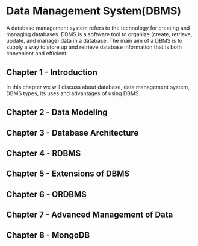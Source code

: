 # Data Management System(DBMS)

A database management system refers to the technology for creating and managing databases. DBMS is a software tool to organize (create, retrieve, update, and manage) data in a database. The main aim of a DBMS is to supply a way to store up and retrieve database information that is both convenient and efficient.

## Chapter 1 - Introduction

In this chapter we will discuss about database, data management system, DBMS types, its uses and advantages of using DBMS.

## Chapter 2 - Data Modeling

## Chapter 3 - Database Architecture

## Chapter 4 - RDBMS

## Chapter 5 - Extensions of DBMS

## Chapter 6 - ORDBMS

## Chapter 7 - Advanced Management of Data

## Chapter 8 - MongoDB
